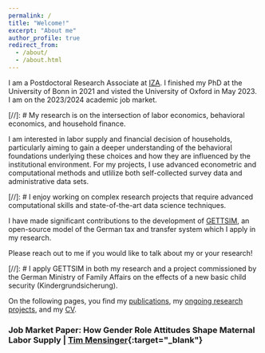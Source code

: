 ```yaml
---
permalink: /
title: "Welcome!"
excerpt: "About me"
author_profile: true
redirect_from:
  - /about/
  - /about.html
---
```


I am a Postdoctoral Research Associate at [IZA](https://www.iza.org/person/28688/christian-zimpelmann). I finished my PhD at the University of Bonn in 2021 and visted the University of Oxford in May 2023. I am on the 2023/2024 academic job market.

[//]: # My research is on the intersection of labor economics, behavioral economics, and household finance.

I am interested in labor supply and financial decision of households, particularly aiming to gain a deeper understanding of the behavioral foundations underlying these choices and how they are influenced by the institutional environment. For my projects, I use advanced econometric and computational methods and utlilize both self-collected survey data and administrative data sets.

[//]: # I enjoy working on complex research projects that require advanced computational skills and state-of-the-art data science techniques.

I have made significant contributions to the development of [GETTSIM](https://github.com/iza-institute-of-labor-economics/gettsim), an open-source model of the German tax and transfer system which I apply in my research.

Please reach out to me if you would like to talk about my or your research!

[//]: # I apply GETTSIM in both my research and a project commissioned by the German Ministry of Family Affairs on the effects of a new basic child security (Kindergrundsicherung).

On the following pages, you find my [publications](publications), my [ongoing research projects](ongoing-research), and my [CV](cv).


### Job Market Paper: How Gender Role Attitudes Shape Maternal Labor Supply | [Tim Mensinger](https://tmensinger.com/){:target="\_blank"}

<!-- <details>
    <summary>
      Abstract | 
      <a  role="button" target="_blank">Draft coming soon!</a>     </summary>    
    We examine the influence of gender role attitudes, referring to views about the appropriate role of mothers, on parents' labor supply decisions following childbirth. Using German panel data, we show that mothers with traditional gender attitudes are 15\% less likely to work and work four hours less during early motherhood than their egalitarian counterparts, with these differences being highly persistent. Fathers' attitudes are similarly important, emphasizing joint decision-making within couples. Furthermore, we examine how gender role attitudes mediate the effect of changes in economic incentives by looking at the introduction of a cash-for-care payment for parents who abstain from using public childcare. The policy reduced traditional mothers' labor supply substantially, but not labor supply of egalitarian mothers. To quantify how incentives and attitudes jointly shape labor supply decisions and to simulate counterfactual changes in economic incentives and gender attitudes, we estimate a life-cycle model of female labor supply. The findings underscore that gender role attitudes are of first-order importance for maternal labor supply decisions and can mediate the effects of policies.
</details> -->